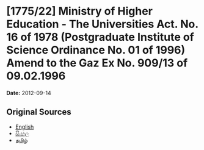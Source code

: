 # [1775/22] Ministry of Higher Education - The Universities Act. No. 16 of 1978 (Postgraduate Institute of Science Ordinance No. 01 of 1996) Amend to the Gaz Ex No. 909/13 of 09.02.1996

**Date:** 2012-09-14

## Original Sources

- [English](https://documents.gov.lk/view/extra-gazettes/2012/9/1775-22_E.pdf)
- [සිංහල](https://documents.gov.lk/view/extra-gazettes/2012/9/1775-22_S.pdf)
- [தமிழ்](https://documents.gov.lk/view/extra-gazettes/2012/9/1775-22_T.pdf)
